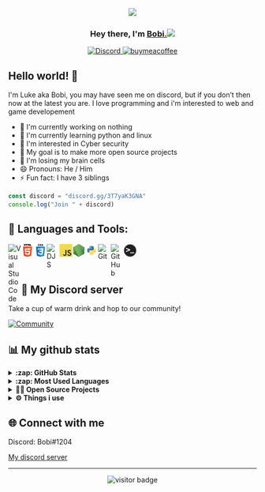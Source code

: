 
<div align="center">
<img src="https://i.imgur.com/8MupZHY.gif" width="400px" />
</div>


<h3 align="center">Hey there, I'm <a href="https://discord.gg/3T7yaK3GNA">Bobi.</a><img src="https://media.giphy.com/media/hvRJCLFzcasrR4ia7z/giphy.gif" width="28"></h3>
<p align="center">
  <a href="https://discord.gg/3T7yaK3GNA"><img alt="Discord" title="Discord" src="https://img.shields.io/badge/-Discord-7289DA?style=for-the-badge&logo=discord&logoColor=white" width="125px" />
<a href="https://www.buymeacoffee.com/programmerluke"><img alt="buymeacoffee" title="buymeacoffee" src="https://www.buymeacoffee.com/assets/img/custom_images/orange_img.png" width="150px"/>
	</a>
	


## Hello world! 👋

I'm Luke aka Bobi, you may have seen me on discord, but if you don’t then now at the latest you are. I love programming and i'm interested to web and game developement

- 🔨 I'm currently working on nothing
- 🌱 I'm currently learning python and linux
- 👀 I'm interested in Cyber security
- 🥅 My goal is to make more open source projects
- 🧠 I'm losing my brain cells
- 😄 Pronouns: He / Him
- ⚡ Fun fact: I have 3 siblings
```javascript
const discord = "discord.gg/3T7yaK3GNA"
console.log("Join " + discord)
```

## 🔨 Languages and Tools:

<img align="left" alt="Visual Studio Code" width="26px" src="https://camo.githubusercontent.com/ff2725410fd26b91a5539552d4c74e14a0ee6f83053f8c6b3d13815d1602188a/68747470733a2f2f696d672e69636f6e73382e636f6d2f636f6c6f722f33302f76697375616c2d73747564696f2d636f64652d323031392e706e67" />
<img align="left" alt="HTML5" width="26px" src="https://raw.githubusercontent.com/github/explore/80688e429a7d4ef2fca1e82350fe8e3517d3494d/topics/html/html.png" />
<img align="left" alt="CSS3" width="26px" src="https://raw.githubusercontent.com/github/explore/80688e429a7d4ef2fca1e82350fe8e3517d3494d/topics/css/css.png" />
<img align="left" alt="DJS" width="26px" src="https://camo.githubusercontent.com/d11bc5fc022603363226da69441297bc1f6dda6cd6253d80f5ed010125810aad/68747470733a2f2f692e696d6775722e636f6d2f534931445a66332e706e67" />
<img align="left" alt="JavaScript" width="26px" src="https://raw.githubusercontent.com/github/explore/80688e429a7d4ef2fca1e82350fe8e3517d3494d/topics/javascript/javascript.png" />
<img align="left" alt="Node.js" width="26px" src="https://raw.githubusercontent.com/github/explore/80688e429a7d4ef2fca1e82350fe8e3517d3494d/topics/nodejs/nodejs.png" />
<img align="left" alt="python" width="26px" src="https://raw.githubusercontent.com/github/explore/80688e429a7d4ef2fca1e82350fe8e3517d3494d/topics/python/python.png" />
<img align="left" alt="Git" width="26px" src="https://camo.githubusercontent.com/3717b27c1e565195f0d0aefab75c5bd69a8c0abcd6211222a37fa1c65baedc53/68747470733a2f2f696d672e69636f6e73382e636f6d2f636f6c6f722f33302f6769742e706e67" />
<img align="left" alt="GitHub" width="26px" src="https://camo.githubusercontent.com/627ffcf2df11c68d27d93aeee49955e9d4ce14ef304b8d725872d8a966fea9d1/68747470733a2f2f696d672e69636f6e73382e636f6d2f6d6174657269616c2d6f75746c696e65642f33302f6769746875622e706e67" />
<img align="left" alt="Terminal" width="26px" src="https://raw.githubusercontent.com/github/explore/80688e429a7d4ef2fca1e82350fe8e3517d3494d/topics/terminal/terminal.png" />
<br />
  
<br />
<br />

## 🌙 My Discord server

Take a cup of warm drink and hop to our community!

[![Community](https://discordapp.com/api/guilds/855035045362663464/widget.png?style=banner2)](https://discord.gg/3T7yaK3GNA)


## 📊 My github stats
<details>
  <summary><b>:zap: GitHub Stats</b></summary>

 <a style="text-decoration: none;" href="https://youtube.com/UltraX1">
  <img width=450 height=170 align="center" src="https://github-readme-stats.vercel.app/api?username=Bobsukka&theme=midnight-purple&show_icons=true&bg_color=0D1117&hide_border=true" />
</a>

</details>

<details>
  <summary><b>:zap: Most Used Languages</b></summary>

<a href="https://discord.gg/3T7yaK3GNA">
  <img align="center" src="https://github-readme-stats.vercel.app/api/top-langs/?username=Bobsukka&theme=midnight-purple&layout=compact&bg_color=0D1117&hide_border=true" />
</a>

</details>

<details>
  <summary><b>🧑‍🚀 Open Source Projects</b></summary>

  <br />
  <table>
    <thead align="center">
      <tr border: none;>
        <td><b>💻 Projects</b></td>
        <td><b>🌟 Stars</b></td>
        <td><b>🍴 Forks</b></td>
        <td><b>🐛 Issues</b></td>
        <td><b>🔔 Pull Requests</b></td>
        <td><b>👨‍💻 Language</b></td>
      </tr>
    </thead>
    <tbody>
      <tr>
	      <td><a href="https://github.com/Bobsukka/snake.py"><b>🐍 Snake</b></a></td>
        <td><img alt="Stars" src="https://img.shields.io/github/stars/Bobsukka/snake.py?style=flat-square&labelColor=343b41"/></td>
        <td><img alt="Forks" src="https://img.shields.io/github/forks/Bobsukka/snake.py?style=flat-square&labelColor=343b41"/></td>
        <td><img alt="Issues" src="https://img.shields.io/github/issues/Bobsukka/snake.py?style=flat-square"/></td>
        <td><img alt="Pull Requests" src="https://img.shields.io/github/issues-pr/Bobsukka/snake.py?style=flat-square"/></td>
        <td><img alt="Language" src="https://img.shields.io/github/languages/top/Bobsukka/snake.py?style=flat-square"/></td>
      </tr>
      <tr>
	      <td><a href="https://github.com/Bobsukka/Discord.js-v13-bot"><b>🤖 Djs v13 bot</b></a></td>
        <td><img alt="Stars" src="https://img.shields.io/github/stars/Bobsukka/Discord.js-v13-bot?style=flat-square&labelColor=343b41"/></td>
        <td><img alt="Forks" src="https://img.shields.io/github/forks/Bobsukka/Discord.js-v13-bot?style=flat-square&labelColor=343b41"/></td>
        <td><img alt="Issues" src="https://img.shields.io/github/issues/Bobsukka/Discord.js-v13-bot?style=flat-square"/></td>
        <td><img alt="Pull Requests" src="https://img.shields.io/github/issues-pr/Bobsukka/Discord.js-v13-bot?style=flat-square"/></td>
        <td><img alt="Language" src="https://img.shields.io/github/languages/top/Bobsukka/Discord.js-v13-bot?style=flat-square"/></td>
      </tr>
      <tr>
	      <td><a href="https://github.com/Bobsukka/minesweeper"><b>💣 Minesweeper</b></a></td>
        <td><img alt="Stars" src="https://img.shields.io/github/stars/Bobsukka/minesweeper?style=flat-square&labelColor=343b41"/></td>
        <td><img alt="Forks" src="https://img.shields.io/github/forks/Bobsukka/minesweeper?style=flat-square&labelColor=343b41"/></td>
        <td><img alt="Issues" src="https://img.shields.io/github/issues/Bobsukka/minesweeper?style=flat-square"/></td>
        <td><img alt="Pull Requests" src="https://img.shields.io/github/issues-pr/Bobsukka/minesweeper?style=flat-square"/></td>
        <td><img alt="Language" src="https://img.shields.io/github/languages/top/Bobsukka/minesweeper?style=flat-square"/></td>
      </tr>
    </tbody>
  </table>
  <br />
</details>
  
<details>	
  <br />
  <summary><b>⚙️ Things i use</b></summary>
  	<ul>
  	    <li><b>OS:</b> Windows 10 on PC Ubuntu on laptop</li>
	    <li><b>Pc: </b> Custom built pc</li>
  	    <li><b>Browser: </b> Firefox</li>
	    <li><b>Code Editor:</b> Visual Studio Code and PyCharm</li>
	    <br />
	</ul>	
</details>
  
## :globe_with_meridians: Connect with me
  
Discord: Bobi#1204
  
[My discord server](https://discord.gg/3T7yaK3GNA)
  
----

<p align='center'>
  <img src="https://visitor-badge.glitch.me/badge?page_id=Bobsukka" alt="visitor badge"/>
</p>
